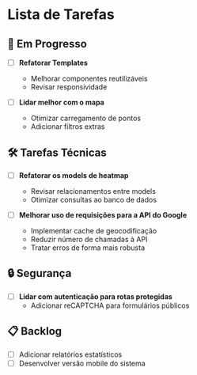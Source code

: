 # Lista de Tarefas

## 🔄 Em Progresso
- [ ] **Refatorar Templates**
  - Melhorar componentes reutilizáveis
  - Revisar responsividade

- [ ] **Lidar melhor com o mapa**
  - Otimizar carregamento de pontos
  - Adicionar filtros extras

## 🛠️ Tarefas Técnicas
- [ ] **Refatorar os models de heatmap**
  - Revisar relacionamentos entre models
  - Otimizar consultas ao banco de dados

- [ ] **Melhorar uso de requisições para a API do Google**
  - Implementar cache de geocodificação
  - Reduzir número de chamadas à API
  - Tratar erros de forma mais robusta

## 🔒 Segurança
- [ ] **Lidar com autenticação para rotas protegidas**
  - Adicionar reCAPTCHA para formulários públicos

## 📋 Backlog
- [ ] Adicionar relatórios estatísticos
- [ ] Desenvolver versão mobile do sistema